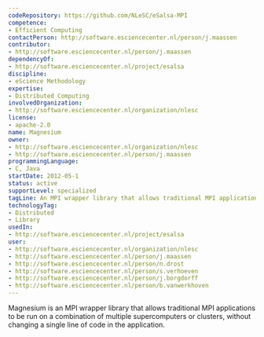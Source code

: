 ```yaml
---
codeRepository: https://github.com/NLeSC/eSalsa-MPI
competence:
- Efficient Computing
contactPerson: http://software.esciencecenter.nl/person/j.maassen
contributor:
- http://software.esciencecenter.nl/person/j.maassen
dependencyOf:
- http://software.esciencecenter.nl/project/esalsa
discipline:
- eScience Methodology
expertise:
- Distributed Computing
involvedOrganization:
- http://software.esciencecenter.nl/organization/nlesc
license:
- apache-2.0
name: Magnesium
owner:
- http://software.esciencecenter.nl/organization/nlesc
- http://software.esciencecenter.nl/person/j.maassen
programmingLanguage:
- C, Java
startDate: 2012-05-1
status: active
supportLevel: specialized
tagLine: An MPI wrapper library that allows traditional MPI applications to be run on a combination of multiple supercomputers or clusters, without changing a single line of code in the application.
technologyTag:
- Distributed
- Library
usedIn:
- http://software.esciencecenter.nl/project/esalsa
user:
- http://software.esciencecenter.nl/organization/nlesc
- http://software.esciencecenter.nl/person/j.maassen
- http://software.esciencecenter.nl/person/n.drost
- http://software.esciencecenter.nl/person/s.verhoeven
- http://software.esciencecenter.nl/person/j.borgdorff
- http://software.esciencecenter.nl/person/b.vanwerkhoven
---
```

Magnesium is an MPI wrapper library that allows traditional MPI 
applications to be run on a combination of multiple supercomputers 
or clusters, without changing a single line of code in the application.

